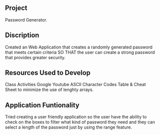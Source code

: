 ## Project

Password Generator.


## Discription

Created an Web Application that creates a randomly generated password that meets certain criteria
SO THAT the user can create a strong password that provides greater security.


## Resources Used to Develop

Class Activities
Google 
Youtube
ASCII Character Codes Table & Cheat Sheet to minimize the use of lenghty arrays.

## Application Funtionality

Tried creating a user friendly application so the user have the ability to check on the boxes to filter what kind of password they need and they can select a length of the password just by using the range feature.




